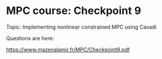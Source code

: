 # MPC course: Checkpoint 9
Topic: Implementing nonlinear constrained MPC using Casadi

Questions are here: 

https://www.mazenalamir.fr/MPC/Checkpoint9.pdf
